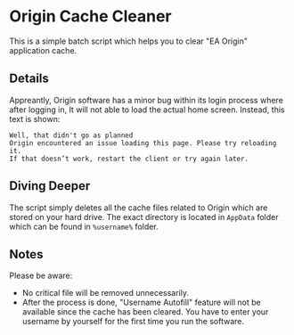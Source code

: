 # Origin Cache Cleaner
This is a simple batch script which helps you to clear "EA Origin" application cache.
## Details
Appreantly, Origin software has a minor bug within its login process where after logging in, It will not able to load the actual home screen. Instead, this text is shown:
```
Well, that didn't go as planned
Origin encountered an issue loading this page. Please try reloading it.
If that doesn’t work, restart the client or try again later.
```

## Diving Deeper
The script simply deletes all the cache files related to Origin which are stored on your hard drive. The exact directory is located in ```AppData``` folder which can be found in ```%username%``` folder.


## Notes
Please be aware:
- No critical file will be removed unnecessarily.
- After the process is done, "Username Autofill" feature will not be available since the cache has been cleared. You have to enter your username by yourself for the first time you run the software.

